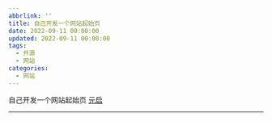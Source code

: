 ```yaml
---
abbrlink: ''
title: 自己开发一个网站起始页
date: 2022-09-11 00:00:00
updated: 2022-09-11 00:00:00
tags:
  - 开源
  - 网站
categories:
  - 网站
---
```


自己开发一个网站起始页 [元启](https://yuanqi.blog.httple.net)
<!-- more -->

---
